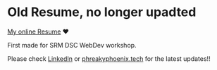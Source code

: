 # Old Resume, no longer upadted
[My online Resume](https://phreakyphoenix.github.io/Resume/) :heart:

First made for SRM DSC WebDev workshop.

Please check [LinkedIn](https://linkedin.com/in/phreakyphoenix) or [phreakyphoenix.tech](https://phreakyphoenix.tech) for the latest updates!!
